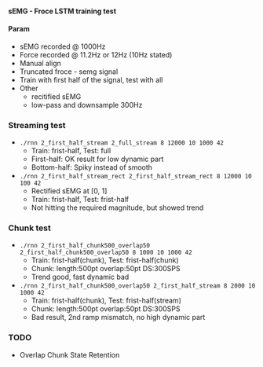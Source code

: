 #### sEMG - Froce LSTM training test


#### Param
* sEMG recorded @ 1000Hz
* Force recorded @ 11.2Hz or 12Hz (10Hz stated)
* Manual align
* Truncated froce - semg signal
* Train with first half of the signal, test with all
* Other
  * recitified sEMG
  * low-pass and downsample 300Hz

### Streaming test
* `./rnn 2_first_half_stream 2_full_stream 8 12000 10 1000 42`
  * Train: frist-half, Test: full
  * First-half: OK result for low dynamic part
  * Bottom-half: Spiky instead of smooth
* `./rnn 2_first_half_stream_rect 2_first_half_stream_rect 8 12000 10 100 42`
  * Rectified sEMG at [0, 1]
  * Train: frist-half, Test: frist-half
  * Not hitting the required magnitude, but showed trend

### Chunk test
* `./rnn 2_first_half_chunk500_overlap50 2_first_half_chunk500_overlap50 8 1000 10 1000 42`
  * Train: frist-half(chunk), Test: frist-half(chunk)
  * Chunk: length:500pt overlap:50pt DS:300SPS
  * Trend good, fast dynamic bad
* `./rnn 2_first_half_chunk500_overlap50 2_first_half_stream 8 2000 10 1000 42`
  * Train: frist-half(chunk), Test: frist-half(stream)
  * Chunk: length:500pt overlap:50pt DS:300SPS
  * Bad result, 2nd ramp mismatch, no high dynamic part



### TODO
* Overlap Chunk State Retention